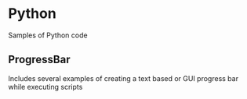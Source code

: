 # Python
Samples of Python code

## ProgressBar
Includes several examples of creating a text based or GUI progress bar while executing scripts

